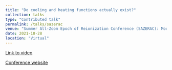 ```yaml
---
title: "Do cooling and heating functions actually exist?"
collection: talks
type: "Contributed talk"
permalink: /talks/sazerac
venue: "Summer All-Zoom Epoch of Reionization Conference (SAZERAC): Models and Simulations of High-Redshift Galaxies"
date: 2021-10-28
location: "Virtual"
---
```


<a href = 'https://www.youtube.com/watch?v=cTe1RtQKl_M&t=2755s&ab_channel=SAZERACConference'>Link to video</a>

<a href = 'https://sazerac-conference.org/SIPS2122/1.html'>Conference website</a>
